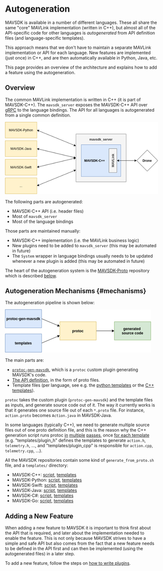 # Autogeneration

MAVSDK is available in a number of different languages.
These all share the same "core" MAVLink implementation (written in C++), but almost all of the API-specific code for other languages is *autogenerated* from API definition files (and language-specific templates).

This approach means that we don't have to maintain a separate MAVLink implementation or API for each language.
New features are implemented (just once) in C++, and are then automatically available in Python, Java, etc.

This page provides an overview of the architecture and explains how to add a feature using the autogeneration.

## Overview

The common MAVLink implementation is written in C++ (it is part of MAVSDK-C++).
The `mavsdk_server` exposes the MAVSDK-C++ API over [gRPC](https://grpc.io/) to the language bindings.
The API for all languages is autogenerated from a single common definition.

![MAVSDK structure/architecture](../../assets/autogen/mavsdk_overview.png)

The following parts are autogenerated:

* MAVSDK-C++ API (i.e. header files)
* Most of `mavsdk_server`
* Most of the language bindings

Those parts are maintained manually:

* MAVSDK-C++ implementation (i.e. the MAVLink business logic)
* New plugins need to be added to `mavsdk_server` (this may be automated in future)
* The `System` wrapper in language bindings usually needs to be updated whenever a new plugin is added (this may be automated in future)

The heart of the autogeneration system is the [MAVSDK-Proto](https://github.com/mavlink/mavsdk-proto) repository which is described [below](#mechanisms).

## Autogeneration Mechanisms {#mechanisms}

The autogeneration pipeline is shown below:

![Autogeneration pipeline](../../assets/autogen/autogen_overview.png)

The main parts are:

* [`protoc-gen-mavsdk`](https://github.com/mavlink/MAVSDK-Proto/tree/master/pb_plugins), which is a `protoc` custom plugin generating MAVSDK's code.
* [The API definition](https://github.com/mavlink/MAVSDK-Proto/tree/master/protos), in the form of proto files.
* Template files (per language, see e.g. the [python templates](https://github.com/mavlink/MAVSDK-Python/tree/master/other/templates/py) or the [C++ templates](https://github.com/mavlink/MAVSDK/tree/develop/templates)).


`protoc` takes the custom plugin (`protoc-gen-mavsdk`) and the template files as inputs, and generate source code out of it.
The way it currently works is that it generates one source file out of each `*.proto` file. For instance, `action.proto` becomes `Action.java` in MAVSDK-Java.

In some languages (typically C++), we need to generate multiple source files out of one proto definition file, and this is the reason why the C++ generation script runs protoc [in](https://github.com/mavlink/MAVSDK/blob/6434e0c6a7c25a3203d4652da13ea1944279beb1/tools/generate_from_protos.sh#L72-L74) [multiple](https://github.com/mavlink/MAVSDK/blob/6434e0c6a7c25a3203d4652da13ea1944279beb1/tools/generate_from_protos.sh#L76-L77) [passes](https://github.com/mavlink/MAVSDK/blob/6434e0c6a7c25a3203d4652da13ea1944279beb1/tools/generate_from_protos.sh#L79-L81), once [for each template](https://github.com/mavlink/MAVSDK/blob/6434e0c6a7c25a3203d4652da13ea1944279beb1/tools/generate_from_protos.sh#L61) (e.g. "templates/plugin_h" defines the templates to generate `action.h`, `telemetry.h`, ..., and "templates/plugin_cpp" is responsible for `action.cpp`, `telemetry.cpp`, ...).

All the MAVSDK repositories contain some kind of `generate_from_proto.sh` file, and a `templates/` directory:

* MAVSDK-C++: [script](https://github.com/mavlink/MAVSDK/blob/develop/tools/generate_from_protos.sh), [templates](https://github.com/mavlink/MAVSDK/tree/develop/templates)
* MAVSDK-Python: [script](https://github.com/mavlink/MAVSDK-Python/blob/master/other/tools/run_protoc.sh), [templates](https://github.com/mavlink/MAVSDK-Python/tree/master/other/templates/py)
* MAVSDK-Swift: [script](https://github.com/mavlink/MAVSDK-Swift/blob/master/tools/generate_from_protos.bash), [templates](https://github.com/mavlink/MAVSDK-Swift/tree/master/templates)
* MAVSDK-Java: [script](https://github.com/mavlink/MAVSDK-Java/blob/983b361aa42b9088abbf17037d762ac174b44308/sdk/build.gradle#L54-L73), [templates](https://github.com/mavlink/MAVSDK-Java/tree/master/sdk/templates)
* MAVSDK-C#: [script](https://github.com/mavlink/MAVSDK-CSharp/blob/f989aae79a0d62d6b92bac9120a89fc85ba80006/MAVSDK-CSharp/MAVSDK/MAVSDK.csproj#L18-L31), [templates](https://github.com/mavlink/MAVSDK-CSharp/tree/master/MAVSDK-CSharp/MAVSDK/templates)
* MAVSDK-Go: [script](https://github.com/mavlink/MAVSDK-Go/blob/master/tools/generate_from_protos.bash), [templates](https://github.com/mavlink/MAVSDK-Go/tree/master/templates)

## Adding a New Feature

When adding a new feature to MAVSDK it is important to think first about the API that is required, and later about the implementation needed to enable the feature. This is not only because MAVSDK strives to have a simple and safe API but also comes from the fact that a new feature needs to be defined in the API first and can then be implemented (using the autogenerated files) in a later step.

To add a new feature, follow the steps on [how to write plugins](../contributing/plugins.md#add-api-to-proto).
